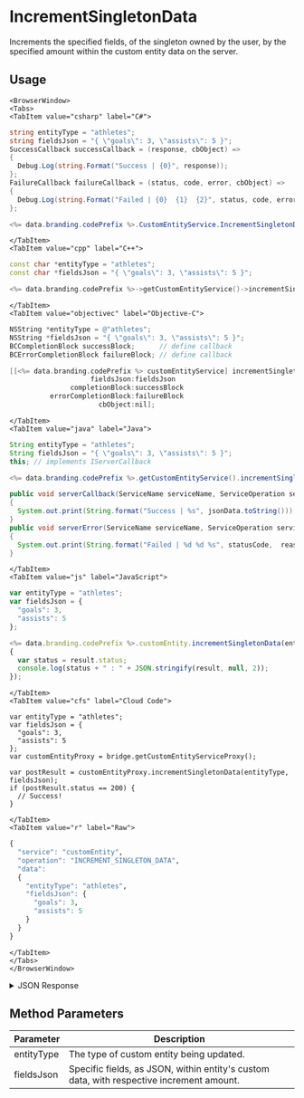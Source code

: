 # IncrementSingletonData

Increments the specified fields, of the singleton owned by the user, by the specified amount within the custom entity data on the server.

<PartialServop service_name="customEntity" operation_name="INCREMENT_SINGLETON_DATA" />

## Usage

```mdx-code-block
<BrowserWindow>
<Tabs>
<TabItem value="csharp" label="C#">
```

```csharp
string entityType = "athletes";
string fieldsJson = "{ \"goals\": 3, \"assists\": 5 }";
SuccessCallback successCallback = (response, cbObject) =>
{
  Debug.Log(string.Format("Success | {0}", response));
};
FailureCallback failureCallback = (status, code, error, cbObject) =>
{
  Debug.Log(string.Format("Failed | {0}  {1}  {2}", status, code, error));
};

<%= data.branding.codePrefix %>.CustomEntityService.IncrementSingletonData(entityType, fieldsJson, successCallback, failureCallback);
```

```mdx-code-block
</TabItem>
<TabItem value="cpp" label="C++">
```

```cpp
const char *entityType = "athletes";
const char *fieldsJson = "{ \"goals\": 3, \"assists\": 5 }";

<%= data.branding.codePrefix %>->getCustomEntityService()->incrementSingletonData(entityType, fieldsJson, this);
```

```mdx-code-block
</TabItem>
<TabItem value="objectivec" label="Objective-C">
```

```objectivec
NSString *entityType = @"athletes";
NSString *fieldsJson = "{ \"goals\": 3, \"assists\": 5 }";
BCCompletionBlock successBlock;      // define callback
BCErrorCompletionBlock failureBlock; // define callback

[[<%= data.branding.codePrefix %> customEntityService] incrementSingletonData:entityType
                    fieldsJson:fieldsJson
               completionBlock:successBlock
          errorCompletionBlock:failureBlock
                      cbObject:nil];
```

```mdx-code-block
</TabItem>
<TabItem value="java" label="Java">
```

```java
String entityType = "athletes";
String fieldsJson = "{ \"goals\": 3, \"assists\": 5 }";
this; // implements IServerCallback

<%= data.branding.codePrefix %>.getCustomEntityService().incrementSingletonData(entityType, fieldsJson, this);

public void serverCallback(ServiceName serviceName, ServiceOperation serviceOperation, JSONObject jsonData)
{
  System.out.print(String.format("Success | %s", jsonData.toString()));
}
public void serverError(ServiceName serviceName, ServiceOperation serviceOperation, int statusCode, int reasonCode, String jsonError)
{
  System.out.print(String.format("Failed | %d %d %s", statusCode,  reasonCode, jsonError.toString()));
}
```

```mdx-code-block
</TabItem>
<TabItem value="js" label="JavaScript">
```

```javascript
var entityType = "athletes";
var fieldsJson = {
  "goals": 3,
  "assists": 5
};

<%= data.branding.codePrefix %>.customEntity.incrementSingletonData(entityType, fieldsJson, result =>
{
  var status = result.status;
  console.log(status + " : " + JSON.stringify(result, null, 2));
});
```

```mdx-code-block
</TabItem>
<TabItem value="cfs" label="Cloud Code">
```

```cfscript
var entityType = "athletes";
var fieldsJson = {
  "goals": 3,
  "assists": 5
};
var customEntityProxy = bridge.getCustomEntityServiceProxy();

var postResult = customEntityProxy.incrementSingletonData(entityType, fieldsJson);
if (postResult.status == 200) {
  // Success!
}
```

```mdx-code-block
</TabItem>
<TabItem value="r" label="Raw">
```

```r
{
  "service": "customEntity",
  "operation": "INCREMENT_SINGLETON_DATA",
  "data":
  {
    "entityType": "athletes",
    "fieldsJson": {
      "goals": 3,
      "assists": 5
    }
  }
}
```

```mdx-code-block
</TabItem>
</Tabs>
</BrowserWindow>
```

<details>
<summary>JSON Response</summary>

```json
{
  "data": {
    "timeToLive": null,
    "createdAt": 1663079696618,
    "data": {
      "goals": 5,
      "assists": 9
    },
    "entityType": "athletes",
    "entityId": "aab8cc93-0f7b-4f42-9072-2437fc12737f",
    "acl": {
      "other": 1
    },
    "ownerId": "f5a6f67b-efa8-494f-b17e-d0f7f4b1e71e",
    "version": 2,
    "expiresAt": null,
    "updatedAt": 1663079731601
  },
  "status": 200
}
```
</details>

## Method Parameters
Parameter | Description
--------- | -----------
entityType | The type of custom entity being updated.
fieldsJson | Specific fields, as JSON, within entity's custom data, with respective increment amount.


